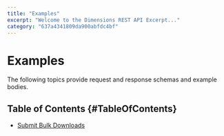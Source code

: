 ```yaml
---
title: "Examples"
excerpt: "Welcome to the Dimensions REST API Excerpt..."
category: "637a4341809da900abfdc4bf"
---
```


# Examples

The following topics provide request and response schemas and example bodies.

## Table of Contents {#TableOfContents}

* [Submit Bulk Downloads](C:02db1480-9844-475a-94da-5ea8823c76bd)